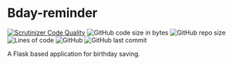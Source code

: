 # Bday-reminder 

[![Scrutinizer Code Quality](https://scrutinizer-ci.com/g/Sigmanificient/bday-reminder/badges/quality-score.png?b=master)](https://scrutinizer-ci.com/g/Sigmanificient/bday-reminder/?branch=master)
![GitHub code size in bytes](https://img.shields.io/github/languages/code-size/corentin384/bday-reminder)
![GitHub repo size](https://img.shields.io/github/repo-size/corentin384/bday-reminder)
![Lines of code](https://img.shields.io/tokei/lines/github/corentin384/bday-reminder)
![GitHub](https://img.shields.io/github/license/corentin384/bday-reminder)
![GitHub last commit](https://img.shields.io/github/last-commit/corentin384/bday-reminder)

A Flask based application for birthday saving.
